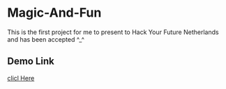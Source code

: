 # Magic-And-Fun
This is the first project for me to present to Hack Your Future Netherlands and has been accepted ^_^

## Demo Link
[clicl Here](https://obadamoustafa.github.io/Magic-And-Fun-History/)
